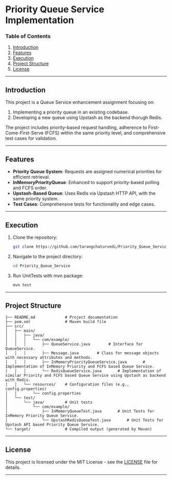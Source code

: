 # Priority Queue Service Implementation

### Table of Contents
1. [Introduction](#introduction)
2. [Features](#features)
3. [Execution](#Execution)
4. [Project Structure](#project-structure)
5. [License](#license)

---

## Introduction

This project is a Queue Service enhancement assignment focusing on:
1. Implementing a priority queue in an existing codebase.
2. Developing a new queue using Upstash as the backend thorugh Redis.

The project includes priority-based request handling, adherence to First-Come-First-Serve (FCFS) within the same priority level, and comprehensive test cases for validation.

---

## Features

- **Priority Queue System**: Requests are assigned numerical priorities for efficient retrieval.
- **InMemoryPriorityQueue**: Enhanced to support priority-based polling and FCFS order.
- **Upstash-Based Queue**: Uses Redis via Upstash HTTP API, with the same priority system.
- **Test Cases**: Comprehensive tests for functionality and edge cases.

---

## Execution
1. Clone the repository:
   ```bash
   git clone https://github.com/tarangchaturvedi/Priority_Queue_Service.git
   ```
2. Navigate to the project directory:
   ```bash
   cd Priority_Queue_Service
   ```
3. Run UnitTests with mvn package:
   ```bash
   mvn test
   ```
---

## Project Structure

```plaintext
├── README.md             # Project documentation
├── pom.xml               # Maven build file
├── src/
│   ├── main/
│   │   ├── java/         
│   │   │   └── com/example/
│   │   │       ├── QueueService.java        # Interface for QueueService.
│   │   │       ├── Message.java        # Class for message objects with necessary attributes and methods.
│   │   │       ├── InMemoryPriorityQueueService.java       # Implementation of InMemory Priority and FCFS based Queue Service.
│   │   │       └── RedisQueueService.java       # Implementation of similar Priority and FCFS based Queue Service using Upstash as backend with Redis.
│   │   └── resources/    # Configuration files (e.g., config.properties)
│   │       └── config.properties
│   └── test/
│       └── java/         # Unit tests
│           └── com/example/
│               ├── InMemoryQueueTest.java       # Unit Tests for InMemory Priority Queue Service.
│               └── UpstashRedisQueueTest.java       # Unit Tests for Upstash API based Priority Queue Service.
└── target/               # Compiled output (generated by Maven)

```
---

## License

This project is licensed under the MIT License - see the [LICENSE](./LICENSE) file for details.

---
